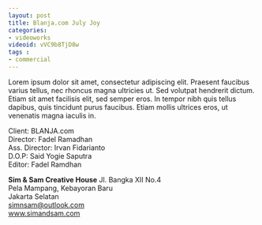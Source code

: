 ```yaml
---
layout: post
title: Blanja.com July Joy
categories:
- videoworks
videoid: vVC9b8TjD8w
tags :
- commercial
---
```


Lorem ipsum dolor sit amet, consectetur adipiscing elit. Praesent faucibus varius tellus, nec rhoncus magna ultricies ut. Sed volutpat hendrerit dictum. Etiam sit amet facilisis elit, sed semper eros. In tempor nibh quis tellus dapibus, quis tincidunt purus faucibus. Etiam mollis ultrices eros, ut venenatis magna iaculis in.


Client: BLANJA.com<br/>
Director: Fadel Ramadhan<br/>
Ass. Director: Irvan Fidarianto<br/>
D.O.P: Said Yogie Saputra<br/>
Editor: Fadel Ramdhan<br/>


**Sim & Sam Creative House**
Jl. Bangka XII No.4<br/>
Pela Mampang, Kebayoran Baru<br/>
Jakarta Selatan<br/>
simnsam@outlook.com<br/>
www.simandsam.com
